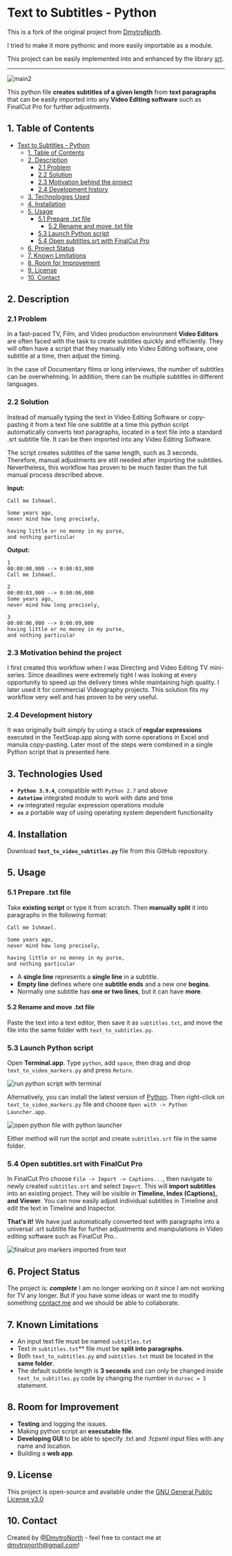 # Text to Subtitles - Python

This is a fork of the original project from [DmytroNorth](https://github.com/DmytroNorth/Text_To_Subtitles-Python).

I tried to make it more pythonic and more easily importable as a module.

This project can be easily implemented into and enhanced by the library [srt](https://github.com/cdown/srt).

---

![main2](png/main2.png)

This python file **creates subtitles of a given length** from **text paragraphs** that can be easily imported into any **Video Editing software** such as FinalCut Pro for further adjustments.

## 1. Table of Contents

- [Text to Subtitles - Python](#text-to-subtitles---python)
  - [1. Table of Contents](#1-table-of-contents)
  - [2. Description](#2-description)
    - [2.1 Problem](#21-problem)
    - [2.2 Solution](#22-solution)
    - [2.3 Motivation behind the project](#23-motivation-behind-the-project)
    - [2.4 Development history](#24-development-history)
  - [3. Technologies Used](#3-technologies-used)
  - [4. Installation](#4-installation)
  - [5. Usage](#5-usage)
    - [5.1 Prepare .txt file](#51-prepare-txt-file)
      - [5.2 Rename and move .txt file](#52-rename-and-move-txt-file)
    - [5.3 Launch Python script](#53-launch-python-script)
    - [5.4 Open subtitles.srt with FinalCut Pro](#54-open-subtitlessrt-with-finalcut-pro)
  - [6. Project Status](#6-project-status)
  - [7. Known Limitations](#7-known-limitations)
  - [8. Room for Improvement](#8-room-for-improvement)
  - [9. License](#9-license)
  - [10. Contact](#10-contact)

<!-- * [License](#license) -->

## 2. Description

### 2.1 Problem

In a fast-paced TV, Film, and Video production environment **Video Editors** are often faced with the task to create subtitles quickly and efficiently. They will often have a script that they manually into Video Editing software, one subtitle at a time, then adjust the timing.

In the case of Documentary films or long interviews, the number of subtitles can be overwhelming. In addition, there can be multiple subtitles in different languages.

### 2.2 Solution

Instead of manually typing the text in Video Editing Software or copy-pasting it from a text file one subtitle at a time this python script automatically converts text paragraphs, located in a text file into a standard .srt subtitle file. It can be then imported into any Video Editing Software.

The script creates subtitles of the same length, such as 3 seconds. Therefore, manual adjustments are still needed after importing the subtitles. Nevertheless, this workflow has proven to be much faster than the full manual process described above.

**Input:**
```
Call me Ishmael.

Some years ago,
never mind how long precisely,

having little or no money in my purse,
and nothing particular

```
**Output:**
```
1
00:00:00,000 --> 0:00:03,000
Call me Ishmael.

2
00:00:03,000 --> 0:00:06,000
Some years ago,
never mind how long precisely,

3
00:00:06,000 --> 0:00:09,000
having little or no money in my purse,
and nothing particular

```
### 2.3 Motivation behind the project

I first created this workflow when I was Directing and Video Editing TV mini-series. Since deadlines were extremely tight I was looking at every opportunity to speed up the delivery times while maintaining high quality. I later used it for commercial Videography projects. This solution fits my workflow very well and has proven to be very useful.

### 2.4 Development history

It was originally built simply by using a stack of **regular expressions** executed in the TextSoap.app along with some operations in Excel and manula copy-pasting. Later most of the steps were combined in a single Python script that is presented here.

## 3. Technologies Used

* **`Python 3.9.4`**, compatible with `Python 2.7` and above
* **`datetime`** integrated module to work with date and time
* **`re`** integrated regular expression operations module
* **`os`** a portable way of using operating system dependent functionality

## 4. Installation

Download **`text_to_video_subtitles.py`** file from this GitHub repository.

## 5. Usage
### 5.1 Prepare .txt file
Take **existing script** or type it from scratch. Then **manually split** it into paragraphs in the following format:
```
Call me Ishmael.

Some years ago,
never mind how long precisely,

having little or no money in my purse,
and nothing particular
```
* A **single line** represents a **single line** in a subtitle.
* **Empty line** defines where one **subtitle ends** and a new one **begins**.
* Normally one subtitle has **one or two lines**, but it can have **more**. 


#### 5.2 Rename and move .txt file

Paste the text into a text editor, then save it as `subtitles.txt`, and move the file into the same folder with `text_to_subtitles.py`.

### 5.3 Launch Python script

Open **Terminal.app**. Type `python`, add `space`, then drag and drop `text_to_video_markers.py` and press `Return`.

![run python script with terminal](png/runpy2.png)

Alternatively, you can install the latest version of [Python](https://www.python.org/downloads/macOS). Then right-click on `text_to_video_markers.py` file and choose `Open with -> Python Launcher.app`.

![open python file with python launcher](png/pylaunch.png)

Either method will run the script and create `subtitles.srt` file in the same folder.
### 5.4 Open subtitles.srt with FinalCut Pro

In FinalCut Pro choose `File -> Import -> Captions...`, then navigate to newly created `subtitles.srt` and select `Import`. This will **import subtitles** into an existing project. They will be visible in **Timeline, Index (Captions), and Viewer**. You can now easily adjust individual subtitles in Timeline and edit the text in Timeline and Inspector.

**That's it!** We have just automatically converted text with paragraphs into a universal .srt subtitle file for further adjustments and manipulations in Video editing software such as FinalCut Pro..

![finalcut pro markers imported from text](png/result.png)

## 6. Project Status

The project is: **_complete_**
I am no longer working on it since I am not working for TV any longer. But if you have some ideas or want me to modify something [contact me](#contact) and we should be able to collaborate.

## 7. Known Limitations

* An input text file must be named `subtitles.txt`
* Text in `subtitles.txt`** file must be **split into paragraphs**.
* Both `text_to_subtitles.py` and `subtitles.txt` must be located in the **same folder**.
* The default subtitle length is **3 seconds** and can only be changed inside `text_to_subtitles.py` code by changing the number in `dursec = 3` statement.

## 8. Room for Improvement

* **Testing** and logging the issues.
* Making python script an **executable file**.
* **Developing GUI** to be able to specify .txt and .fcpxml input files with any name and location.
* Building a **web app**.

## 9. License

This project is open-source and available under the [GNU General Public License v3.0](https://choosealicense.com/licenses/gpl-3.0/#)

## 10. Contact

Created by [@DmytroNorth](https://github.com/DmytroNorth) - feel free to contact me at dmytronorth@gmail.com!
